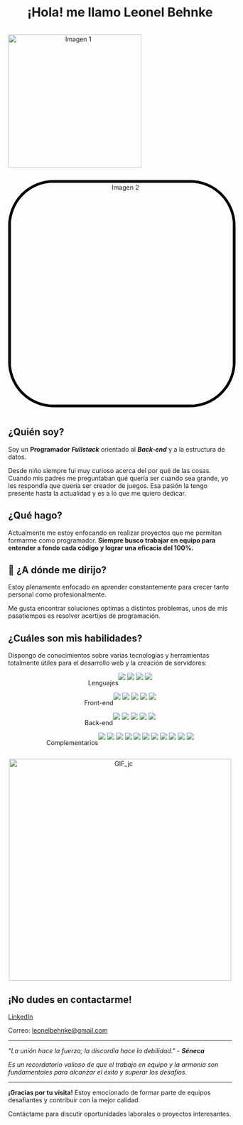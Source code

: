 <h1 align="center"> ¡Hola! me llamo Leonel Behnke </h1> 
<div style="
 display: flex;
 flex-direction: column;
 justify-content: space-between;
 align-items: flex-start;
 width: 100%;
"
>
 <p align="center">
  <img src="https://www.codewars.com/users/griimreaper/badges/large" alt="Imagen 1"  width="300">
 </p>
 <p align="center">
  <img src="https://res.cloudinary.com/ecommercetech/image/upload/v1692683672/Upload/ryxkdptptmwtidcj4gqo.png" style="border: solid 6px black;border-radius: 20%" alt="Imagen 2" align="center" width="500">
 </p>
</div>

## **¿Quién soy?**
Soy un **Programador** ***Fullstack*** orientado al ***Back-end*** y a la estructura de datos.

Desde niño siempre fui muy curioso acerca del por qué de las cosas. Cuando mis padres me preguntaban qué quería ser cuando sea grande, yo les respondía que quería ser creador de juegos. Esa pasión la tengo presente hasta la actualidad y es a lo que me quiero dedicar.

## **¿Qué hago?**
Actualmente me estoy enfocando en realizar proyectos que me permitan formarme como programador. **Siempre busco trabajar en equipo para entender a fondo cada código y lograr una eficacia del 100%.**

## 🚀  **¿A dónde me dirijo?** 
Estoy plenamente enfocado en aprender constantemente para crecer tanto personal como profesionalmente.

Me gusta encontrar soluciones optimas a distintos problemas, unos de mis pasatiempos es resolver acertijos de programación.

## **¿Cuáles son mis habilidades?**
Dispongo de conocimientos sobre varias tecnologías y herramientas totalmente útiles para el desarrollo web y la creación de servidores:

<div align="center">
    <div style="display: flex; flex-wrap: wrap; justify-content: center; margin-bottom: "5px"">
     <p>Lenguajes</p>
        <div>
           <img src="https://img.shields.io/badge/JavaScript-323330?style=for-the-badge&logo=javascript&logoColor=F7DF1E"/>
           <img src="https://img.shields.io/badge/Python-FFD43B?style=for-the-badge&logo=python&logoColor=blue"/>
           <img src="https://img.shields.io/badge/HTML5-E34F26?style=for-the-badge&logo=html5&logoColor=white"/>
           <img src="https://img.shields.io/badge/CSS3-1572B6?style=for-the-badge&logo=css3&logoColor=white"/>
        </div>
     <hr style="height: 2px; border: none; background-color: #ccc; margin: 5px 0;">
    </div>
    <div style="display: flex; flex-wrap: wrap; justify-content: center;">
     <p>Front-end</p>
        <div>
            <img src="https://img.shields.io/badge/next%20js-000000?style=for-the-badge&logo=nextdotjs&logoColor=white"/>
            <img src="https://img.shields.io/badge/TypeScript-007ACC?style=for-the-badge&logo=typescript&logoColor=white"/>
            <img src="https://img.shields.io/badge/React-20232A?style=for-the-badge&logo=react&logoColor=61DAFB"/>
            <img src="https://img.shields.io/badge/Redux-593D88?style=for-the-badge&logo=redux&logoColor=white"/>
            <img src="https://img.shields.io/badge/Tailwind_CSS-38B2AC?style=for-the-badge&logo=tailwind-css&logoColor=white"/>
        </div>
     <hr style="height: 2px; border: none; background-color: #ccc; margin: 5px 0;">
    </div>
    <div style="display: flex; flex-wrap: wrap; justify-content: center;">
     <p>Back-end</h>
        <div>
            <img src="https://img.shields.io/badge/nestjs-E0234E?style=for-the-badge&logo=nestjs&logoColor=white"/>
            <img src="https://img.shields.io/badge/Node%20js-339933?style=for-the-badge&logo=nodedotjs&logoColor=white"/>
            <img src="https://img.shields.io/badge/Express%20js-000000?style=for-the-badge&logo=express&logoColor=white"/>
            <img src="https://img.shields.io/badge/Sequelize-52B0E7?style=for-the-badge&logo=Sequelize&logoColor=white"/>
            <img src="https://img.shields.io/badge/PostgreSQL-316192?style=for-the-badge&logo=postgresql&logoColor=white"/>
        </div>
     <hr style="height: 2px; border: none; background-color: #ccc; margin: 5px 0;">
    </div>
    <div style="display: flex; flex-wrap: wrap; justify-content: center;">
     <p>Complementarios</p>
        <div>
            <img src="https://img.shields.io/badge/chai-A30701?style=for-the-badge&logo=chai&logoColor=white"/>
            <img src="https://img.shields.io/badge/Jest-C21325?style=for-the-badge&logo=jest&logoColor=white"/>
            <img src="https://img.shields.io/badge/Insomnia-5849be?style=for-the-badge&logo=Insomnia&logoColor=white"/>
            <img src="https://img.shields.io/badge/strapi-2F2E8B?style=for-the-badge&logo=strapi&logoColor=white"/>
            <img src="https://img.shields.io/badge/JWT-000000?style=for-the-badge&logo=JSON%20web%20tokens&logoColor=white"/>
            <img src="https://img.shields.io/badge/eslint-3A33D1?style=for-the-badge&logo=eslint&logoColor=white"/>
            <img src="https://img.shields.io/badge/GIT-E44C30?style=for-the-badge&logo=git&logoColor=white"/>
            <img src="https://img.shields.io/badge/Trello-0052CC?style=for-the-badge&logo=trello&logoColor=white"/>
            <img src="https://img.shields.io/badge/Jira-0052CC?style=for-the-badge&logo=Jira&logoColor=white"/>
            <img src="https://img.shields.io/badge/Adobe%20Photoshop-31A8FF?style=for-the-badge&logo=Adobe%20Photoshop&logoColor=black"/>
            <img src="https://img.shields.io/badge/Adobe%20after%20affects-CF96FD?style=for-the-badge&logo=Adobe%20after%20effects&logoColor=393665"/>
        </div>
     <hr style="height: 2px; border: none; background-color: #ccc; margin: 5px 0;">
    </div>
</div>

<p align="center">
  <img src="https://78.media.tumblr.com/69b74540b716c22f78bacdff91f02bf2/tumblr_inline_p80m8wJkm61r4kz8i_540.gif" alt="GIF_jc" width="500"/>
</p>

## ¡No dudes en contactarme!

[LinkedIn](https://www.linkedin.com/in/leonelbehnkedev/)

Correo: [leonelbehnke@gmail.com](mailto:leonelbehnke@gmail.com)

************

*"La unión hace la fuerza; la discordia hace la debilidad."* - ***Séneca***

*Es un recordatorio valioso de que el trabajo en equipo y la armonía son fundamentales para alcanzar el éxito y superar los desafíos.*

---

**¡Gracias por tu visita!** Estoy emocionado de formar parte de equipos desafiantes y contribuir con la mejor calidad. 

Contáctame para discutir oportunidades laborales o proyectos interesantes.
